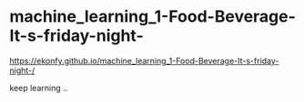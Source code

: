 # machine_learning_1-Food-Beverage-It-s-friday-night-

https://ekonfy.github.io/machine_learning_1-Food-Beverage-It-s-friday-night-/




keep learning ..
